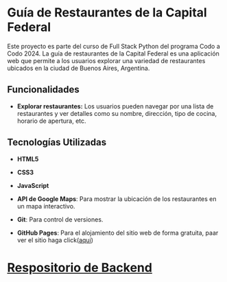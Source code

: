 # Guía de Restaurantes de la Capital Federal

Este proyecto es parte del curso de Full Stack Python del programa Codo a Codo 2024. La guía de restaurantes de la Capital Federal es una aplicación web que permite a los usuarios explorar una variedad de restaurantes ubicados en la ciudad de Buenos Aires, Argentina.

## Funcionalidades

- **Explorar restaurantes:** Los usuarios pueden navegar por una lista de restaurantes y ver detalles como su nombre, dirección, tipo de cocina, horario de apertura, etc.



## Tecnologías Utilizadas

- **HTML5**
- **CSS3**
- **JavaScript**
- **API de Google Maps**: Para mostrar la ubicación de los restaurantes en un mapa interactivo.

- **Git**: Para control de versiones.
- **GitHub Pages**: Para el alojamiento del sitio web de forma gratuita, paar ver el sitio haga click([aqui](https://bfbacchi.github.io/Restofinder_Frontend_CAC/))

# [Respositorio de Backend](https://github.com/BFBacchi/cac_backend_restofinder.git)

